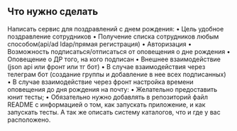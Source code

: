 ## Что нужно сделать

Написать сервис для поздравлений с днем рождения:
• Цель удобное поздравление сотрудников
• Получение списка сотрудников любым способом(api/ad ldap/прямая регистрация)
• Авторизация
• Возможность подписаться/отписаться от оповещения о дне рождения
• Оповещение о ДР того, на кого подписан
• Внешнее взаимодействие (json арi или фронт или тг бот)
• В случае взаимодействия через телеграм бот (создание группы и добавление в нее всех подписанных)
• В случае взаимодействие через фронт настройка времени оповещения до дня рождения на почту:
• Желательно предоставить юнит тесты;
• Обязательно нужно добавлять в репозиторий файл README с информацией о том, как запускать приложение, и как запускать тесты. А так же описать систему каталогов, что и где у вас расположено.